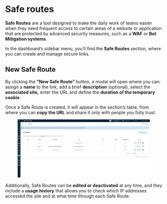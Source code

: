# Safe routes

**Safe Routes** are a tool designed to make the daily work of teams easier when they need frequent access to certain areas of a website or application that are protected by advanced security measures, such as a **WAF** or **Bot Mitigation systems**.

In the dashboard’s sidebar menu, you’ll find the **Safe Routes** section, where you can create and manage secure links.

## New Safe Route

By clicking the **“New Safe Route”** button, a modal will open where you can: assign a **name** to the link, add a brief **description** (optional), select the **associated site,** enter the URL and define the **duration of the temporary cookie**.

Once a Safe Route is created, it will appear in the section’s table, from where you can **copy the URL** and share it only with people you fully trust.

<figure><img src="../.gitbook/assets/Captura de pantalla 2025-09-02 a las 17.30.51.png" alt=""><figcaption></figcaption></figure>

Additionally, Safe Routes can be **edited or deactivated** at any time, and they include a **usage history** that allows you to check which IP addresses accessed the site and at what time through each Safe Route.
